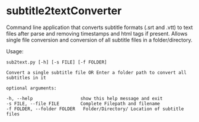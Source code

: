 # subtitle2textConverter

Command line application that converts subtitle formats (.srt and .vtt) to text files after parse and removing timestamps and html tags if present.
Allows single file conversion and conversion of all subtitle files in a folder/directory.

Usage:


    sub2text.py [-h] [-s FILE] [-f FOLDER]

    Convert a single subtitle file OR Enter a folder path to convert all subtitles in it

    optional arguments:

    -h, --help                  show this help message and exit  
    -s FILE, --file FILE        Complete Filepath and filename  
    -f FOLDER, --folder FOLDER   Folder/Directory/ Location of subtitle files
